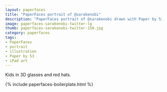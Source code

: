 ```yaml
---
layout: paperfaces
title: "PaperFaces portrait of @sarakenobi"
description: "PaperFaces portrait of @sarakenobi drawn with Paper by 53 on an iPad."
image: paperfaces-sarakenobi-twitter-lg
thumb: paperfaces-sarakenobi-twitter-150.jpg
category: paperfaces
tags: 
- PaperFaces
- portrait
- illustration
- Paper by 53
- iPad art
---
```


Kids in 3D glasses and red hats.

{% include paperfaces-boilerplate.html %}